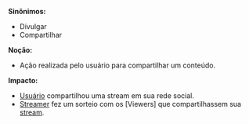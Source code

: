 
**Sinônimos:**
* Divulgar
* Compartilhar

**Noção:**
* Ação realizada pelo usuário para compartilhar um conteúdo.

**Impacto:**
* [Usuário](User) compartilhou uma stream em sua rede social.
* [Streamer](Streamer) fez um sorteio com os [Viewers] que compartilhassem sua [stream](Stream).